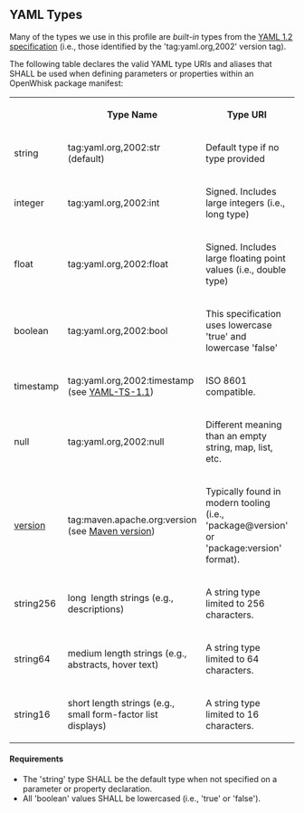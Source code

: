 <h2>YAML Types</H2>
<p>Many of the types we use in this profile are <i>built-in</i> types from the <a
href="http://www.yaml.org/spec/1.2/spec.html">YAML 1.2 specification</a>
(i.e., those identified by the 'tag:yaml.org,2002' version tag). </p>

<p>The following table declares the valid YAML type URIs and
aliases that SHALL be used when defining parameters or properties within an
OpenWhisk package manifest:<a> </a></p>

<table width="100%">
 <th>
  <th>
  <p>Type Name</p>
  </th>

  <th>
  <p>Type URI</p>
  </th>

  <th>
  <p>Notes</p>
  </th>

 </tr>
 <tr>
  <td>
  <p><a>string</a></p>
  </td>

  <td>
  <p>tag:yaml.org,2002:str (default)</p>
  </td>

  <td>
  <p>Default type if no type provided</p>
  </td>

 </tr>
 <tr>
  <td>
  <p><a>integer</a></p>
  </td>

  <td>
  <p>tag:yaml.org,2002:int</p>
  </td>

  <td>
  <p>Signed. Includes large integers (i.e., long type)</p>
  </td>

 </tr>
 <tr>
  <td>
  <p><a>float</a></p>
  </td>

  <td>
  <p>tag:yaml.org,2002:float</p>
  </td>

  <td>
  <p>Signed. Includes large floating point values (i.e., double type)</p>
  </td>

 </tr>
 <tr>
  <td>
  <p><a>boolean</a></p>
  </td>

  <td>
  <p>tag:yaml.org,2002:bool</p>
  </td>

  <td>
  <p>This specification uses lowercase 'true' and lowercase 'false'</p>
  </td>

 </tr>
 <tr>
  <td>
  <p><a>timestamp</a></p>
  </td>

  <td>
  <p>tag:yaml.org,2002:timestamp (see <a href="#REF_YAML_TIMESTAMP_1_1">YAML-TS-1.1</a>)</p>
  </td>

  <td>
  <p>ISO 8601 compatible.</p>
  </td>

 </tr>
 <tr>
  <td>
  <p><a>null</a></p>
  </td>

  <td>
  <p>tag:yaml.org,2002:null</p>
  </td>

  <td>
  <p>Different meaning than an empty string, map, list, etc.</p>
  </td>

 </tr>
 <tr>
  <td>
  <p><a></a><a href="#REF_MAVEN_VERSION">version</a></p>
  </td>

  <td>
  <p>tag:maven.apache.org:version (see <a href="#REF_MAVEN_VERSION">Maven version</a>)</p>
  </td>

  <td>
  <p>Typically found in modern tooling (i.e., 'package@version' or 'package:version' format).</p>
  </td>

 </tr>
 <tr>
  <td>
  <p><a
 >string256</a></p>
  </td>

  <td>
  <p>long
  &nbsp;length strings (e.g.,
  descriptions)</p>
  </td>

  <td>
  <p>A
  string type limited to 256 characters.</p>
  </td>

 </tr>
 <tr>
  <td>
  <p><a
 >string64</a></p>
  </td>

  <td>
  <p>medium
  length strings (e.g., abstracts, hover text)</p>
  </td>

  <td>
  <p>A
  string type limited to 64 characters.</p>
  </td>

 </tr>
 <tr>
  <td>
  <p><a
 >string16</a></p>
  </td>

  <td>
  <p>short
  length strings (e.g., small form-factor list displays)</p>
  </td>

  <td>
  <p>A
  string type limited to 16 characters.</p>
  </td>

 </tr>
</table>

<h4>Requirements</h4>
<ul>
<li>The 'string' type SHALL be the default type when not specified on a parameter or property declaration.</li>
<li>All 'boolean' values SHALL be lowercased (i.e., 'true' or 'false').</li>
</ul>
